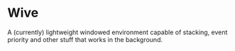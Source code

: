 # Wive
A (currently) lightweight windowed environment capable of stacking, event priority and other stuff that works in the background.
